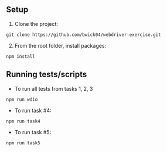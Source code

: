 ## Setup

1. Clone the project:
```
git clone https://github.com/bwick04/webdriver-exercise.git
```
2. From the root folder, install packages:
```
npm install
```

## Running tests/scripts

- To run all tests from tasks 1, 2, 3
```
npm run wdio
```
- To run task #4:
```
npm run task4
```
- To run task #5:
```
npm run task5
```
